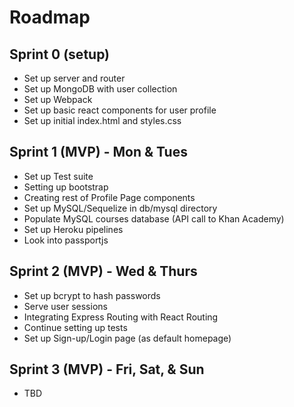# Roadmap

## Sprint 0 (setup)

- Set up server and router
- Set up MongoDB with user collection
- Set up Webpack
- Set up basic react components for user profile
- Set up initial index.html and styles.css

## Sprint 1 (MVP) - Mon & Tues

- Set up Test suite
- Setting up bootstrap
- Creating rest of Profile Page components
- Set up MySQL/Sequelize in db/mysql directory
- Populate MySQL courses database (API call to Khan Academy)
- Set up Heroku pipelines
- Look into passportjs

## Sprint 2 (MVP) - Wed & Thurs

- Set up bcrypt to hash passwords
- Serve user sessions
- Integrating Express Routing with React Routing
- Continue setting up tests
- Set up Sign-up/Login page (as default homepage)

## Sprint 3 (MVP) - Fri, Sat, & Sun

- TBD

